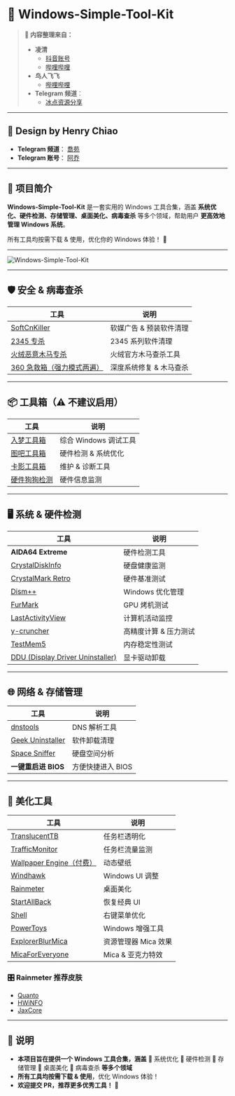 # 🚀 Windows-Simple-Tool-Kit  

> **📌 内容整理来自：**  
> - **凌清**  
>   - [抖音账号](https://m.douyin.com/share/user/MS4wLjABAAAAF4h2qs-kUzSJ0q5WVQgEXoyU8ybMzVm34n6S0-GAlGat3PSbKzCNtM5c99FCUJ1-)  
>   - [哔哩哔哩](https://space.bilibili.com/107041356)  
> - **鸟人飞飞**  
>   - [哔哩哔哩](https://space.bilibili.com/956530?&unique_k=2333)  
> - **Telegram 频道**：
>   - [冰点资源分享 ](https://t.me/ZGQincLiqun/3319)  

---

## 🎨 **Design by Henry Chiao**  
- **Telegram 频道**： [喬苑](https://t.me/Qiao_blog)  
- **Telegram 账号**： [阿乔](https://t.me/Hemry_Chiao)  

---

## 📌 **项目简介**
**Windows-Simple-Tool-Kit** 是一套实用的 Windows 工具合集，涵盖 **系统优化、硬件检测、存储管理、桌面美化、病毒查杀** 等多个领域，帮助用户 **更高效地管理 Windows 系统**。  

所有工具均按需下载 & 使用，优化你的 Windows 体验！ 🚀  

---


![Windows-Simple-Tool-Kit](https://via.placeholder.com/800x400.png?text=Windows-Simple-Tool-Kit+Logo)  

---

## 🛡️ 安全 & 病毒查杀
| 工具 | 说明 |
|------|------|
| [SoftCnKiller](https://free.lanzoui.com/b0cpu1guf) | 软媒广告 & 预装软件清理 |
| [2345 专杀](https://free.lanzoub.com/inTQL0v56jwj) | 2345 系列软件清理 |
| [火绒恶意木马专杀](https://bbs.huorong.cn/thread-18575-1-1.html) | 火绒官方木马查杀工具 |
| [360 急救箱（强力模式两遍）](https://weishi.360.cn/jijiuxiang) | 深度系统修复 & 木马查杀 |

---

## 📦 工具箱（⚠️ 不建议启用）
| 工具 | 说明 |
|------|------|
| [入梦工具箱](https://rmsys.top/RMTool.html) | 综合 Windows 调试工具 |
| [图吧工具箱](http://www.tbtool.cn/) | 硬件检测 & 系统优化 |
| [卡影工具箱](http://www.kbtool.cn/) | 维护 & 诊断工具 |
| [硬件狗狗检测](http://yjgg.mydrivers.com/) | 硬件信息监测 |

---

## 🖥️ 系统 & 硬件检测
| 工具 | 说明 |
|------|------|
| **AIDA64 Extreme** | 硬件检测工具 |
| [CrystalDiskInfo](https://crystalmark.info/en/software/crystaldiskinfo/) | 硬盘健康监测 |
| [CrystalMark Retro](https://crystalmark.info/en/download/#google_vignette) | 硬件基准测试 |
| [Dism++](https://github.com/Chuyu-Team/Dism-Multi-language/releases) | Windows 优化管理 |
| [FurMark](https://geeks3d.com/furmark/) | GPU 烤机测试 |
| [LastActivityView](https://www.nirsoft.net/utils/computer_activity_view.html) | 计算机活动监控 |
| [y-cruncher](http://numberworld.org/y-cruncher/) | 高精度计算 & 压力测试 |
| [TestMem5](https://github.com/CoolCmd/TestMem5/releases) | 内存稳定性测试 |
| [DDU (Display Driver Uninstaller)](https://www.wagnardsoft.com/) | 显卡驱动卸载 |

---

## 🌐 网络 & 存储管理
| 工具 | 说明 |
|------|------|
| [dnstools](https://github.com/Kukaina/dnstools) | DNS 解析工具 |
| [Geek Uninstaller](https://geekuninstaller.com/) | 软件卸载清理 |
| [Space Sniffer](http://www.uderzo.it/main_products/space_sniffer/index.html) | 硬盘空间分析 |
| **一键重启进 BIOS** | 方便快捷进入 BIOS |

---

## 🎨 美化工具
| 工具 | 说明 |
|------|------|
| [TranslucentTB](https://www.translucenttb.com/) | 任务栏透明化 |
| [TrafficMonitor](https://github.com/zhongyang219/TrafficMonitor) | 任务栏流量监测 |
| [Wallpaper Engine（付费）](https://store.steampowered.com/app/431960/Wallpaper_Engine/) | 动态壁纸 |
| [Windhawk](https://windhawk.net/) | Windows UI 调整 |
| [Rainmeter](https://www.rainmeter.net/) | 桌面美化 |
| [StartAllBack](https://www.ghxi.com/startallback.html) | 恢复经典 UI |
| [Shell](https://nilesoft.org/download) | 右键菜单优化 |
| [PowerToys](https://github.com/microsoft/PowerToys) | Windows 增强工具 |
| [ExplorerBlurMica](https://github.com/Maplespe/ExplorerBlurMica) | 资源管理器 Mica 效果 |
| [MicaForEveryone](https://github.com/MicaForEveryone/MicaForEveryone) | Mica & 亚克力特效 |

### 🎛️ **Rainmeter 推荐皮肤**
- [Quanto](https://github.com/SteveHsuDrawing/quanto/)  
- [HWiNFO](https://www.hwinfo.com/download/)  
- [JaxCore](https://jaxcore.app/)  

---

## 📌 说明
- **本项目旨在提供一个 Windows 工具合集，涵盖** 🔹 系统优化 🔹 硬件检测 🔹 存储管理 🔹 桌面美化 🔹 病毒查杀 **等多个领域**  
- **所有工具均按需下载 & 使用**，优化 Windows 体验！  
- **欢迎提交 PR，推荐更多优秀工具！** 🚀  
